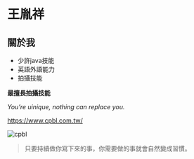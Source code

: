 # 王胤祥
## 關於我

- 少許java技能
- 英語外語能力
- 拍攝技能
  
**最擅長拍攝技能**

*You’re uinique, nothing can replace you.*

<https://www.cpbl.com.tw/>

![cpbl](https://www.cpbl.com.tw/theme/common/images/project/logo_new.png)

>只要持續做你寫下來的事，你需要做的事就會自然變成習慣。

